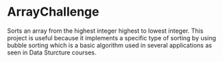 # ArrayChallenge

Sorts an array from the highest integer highest to lowest integer.
This project is useful because it implements a specific type of sorting by using bubble sorting which is a basic algorithm used in several applications as seen in Data Sturcture courses.   
